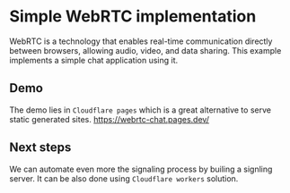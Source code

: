 # Simple WebRTC implementation

WebRTC is a technology that enables real-time communication directly
between browsers, allowing audio, video, and data sharing.
This example implements a simple chat application using it.

## Demo

The demo lies in `Cloudflare pages` which is a great alternative to serve static generated sites.
https://webrtc-chat.pages.dev/


## Next steps

We can automate even more the signaling process by builing a signling server. It can be also done using `Cloudflare workers` solution.
